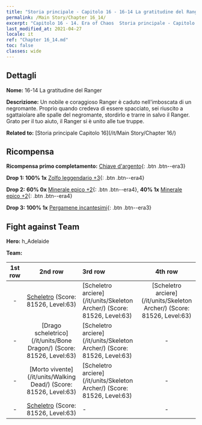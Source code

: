 ```yaml
---
title: "Storia principale - Capitolo 16 - 16-14 La gratitudine del Ranger"
permalink: /Main Story/Chapter 16_14/
excerpt: "Capitolo 16 - 14. Era of Chaos  Storia principale - Capitolo 16_14. 16-14 La gratitudine del Ranger"
last_modified_at: 2021-04-27
locale: it
ref: "Chapter 16_14.md"
toc: false
classes: wide
---
```


## Dettagli

 **Nome:** 16-14 La gratitudine del Ranger

 **Descrizione:** Un nobile e coraggioso Ranger è caduto nell'imboscata di un negromante. Proprio quando credeva di essere spacciato, sei riuscito a sgattaiolare alle spalle del negromante, stordirlo e trarre in salvo il Ranger. Grato per il tuo aiuto, il Ranger si è unito alle tue truppe.

 **Related to:** [Storia principale Capitolo 16](/it/Main Story/Chapter 16/)

## Ricompensa

 **Ricompensa primo completamento:** [Chiave d'argento](/ItemsIT/con_693/){: .btn .btn--era3}

 **Drop 1:** **100% 1x** [Zolfo leggendario +3](/ItemsIT/mat_57/){: .btn .btn--era4}

 **Drop 2:** **60% 0x** [Minerale epico +2](/ItemsIT/mat_47/){: .btn .btn--era4}, **40% 1x** [Minerale epico +2](/ItemsIT/mat_47/){: .btn .btn--era4}

 **Drop 3:** **100% 1x** [Pergamene incantesimi](/ItemsIT/con_694/){: .btn .btn--era3}


## Fight against Team
 **Hero:** h_Adelaide

 **Team:**


  | 1st row | 2nd row | 3rd row | 4th row |
  |:----:|:----:|:----|:----:|
  | - | [Scheletro](/it/units/Skeleton/) (Score: 81526, Level:63)  | [Scheletro arciere](/it/units/Skeleton Archer/) (Score: 81526, Level:63)  | [Scheletro arciere](/it/units/Skeleton Archer/) (Score: 81526, Level:63)  |
  | - | [Drago scheletrico](/it/units/Bone Dragon/) (Score: 81526, Level:63)  | [Scheletro arciere](/it/units/Skeleton Archer/) (Score: 81526, Level:63)  | - |
  | - | [Morto vivente](/it/units/Walking Dead/) (Score: 81526, Level:63)  | [Scheletro arciere](/it/units/Skeleton Archer/) (Score: 81526, Level:63)  | - |
  | - | [Scheletro](/it/units/Skeleton/) (Score: 81526, Level:63)  | - | - |


